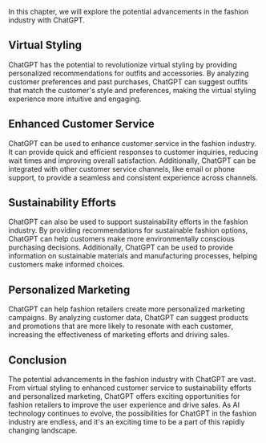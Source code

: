 
In this chapter, we will explore the potential advancements in the fashion industry with ChatGPT.

Virtual Styling
---------------

ChatGPT has the potential to revolutionize virtual styling by providing personalized recommendations for outfits and accessories. By analyzing customer preferences and past purchases, ChatGPT can suggest outfits that match the customer's style and preferences, making the virtual styling experience more intuitive and engaging.

Enhanced Customer Service
-------------------------

ChatGPT can be used to enhance customer service in the fashion industry. It can provide quick and efficient responses to customer inquiries, reducing wait times and improving overall satisfaction. Additionally, ChatGPT can be integrated with other customer service channels, like email or phone support, to provide a seamless and consistent experience across channels.

Sustainability Efforts
----------------------

ChatGPT can also be used to support sustainability efforts in the fashion industry. By providing recommendations for sustainable fashion options, ChatGPT can help customers make more environmentally conscious purchasing decisions. Additionally, ChatGPT can be used to provide information on sustainable materials and manufacturing processes, helping customers make informed choices.

Personalized Marketing
----------------------

ChatGPT can help fashion retailers create more personalized marketing campaigns. By analyzing customer data, ChatGPT can suggest products and promotions that are more likely to resonate with each customer, increasing the effectiveness of marketing efforts and driving sales.

Conclusion
----------

The potential advancements in the fashion industry with ChatGPT are vast. From virtual styling to enhanced customer service to sustainability efforts and personalized marketing, ChatGPT offers exciting opportunities for fashion retailers to improve the user experience and drive sales. As AI technology continues to evolve, the possibilities for ChatGPT in the fashion industry are endless, and it's an exciting time to be a part of this rapidly changing landscape.
